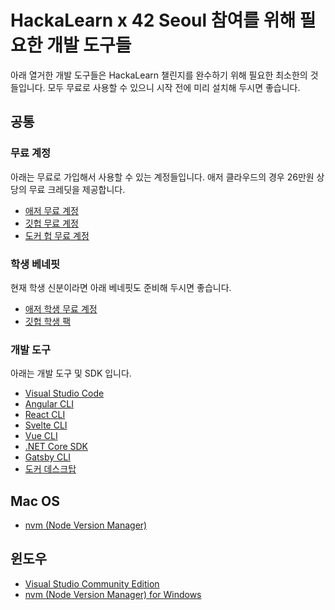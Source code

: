 # HackaLearn x 42 Seoul 참여를 위해 필요한 개발 도구들 #

아래 열거한 개발 도구들은 HackaLearn 챌린지를 완수하기 위해 필요한 최소한의 것들입니다. 모두 무료로 사용할 수 있으니 시작 전에 미리 설치해 두시면 좋습니다.


## 공통 ##

### 무료 계정 ###

아래는 무료로 가입해서 사용할 수 있는 계정들입니다. 애저 클라우드의 경우 26만원 상당의 무료 크레딧을 제공합니다.

* [애저 무료 계정](https://azure.microsoft.com/ko-kr/free/?WT.mc_id=dotnet-47615-juyoo&ocid=AID3035086)
* [깃헙 무료 계정](https://github.com/signup)
* [도커 헙 무료 계정](https://hub.docker.com/)


### 학생 베네핏 ###

현재 학생 신분이라면 아래 베네핏도 준비해 두시면 좋습니다.

* [애저 학생 무료 계정](https://azure.microsoft.com/ko-kr/free/students/?WT.mc_id=dotnet-47615-juyoo&ocid=AID3035086)
* [깃헙 학생 팩](https://education.github.com/pack)


### 개발 도구 ###

아래는 개발 도구 및 SDK 입니다.

* [Visual Studio Code](https://code.visualstudio.com/?WT.mc_id=dotnet-47615-juyoo&ocid=AID3035086)
* [Angular CLI](https://cli.angular.io)
* [React CLI](https://github.com/facebook/create-react-app)
* [Svelte CLI](https://wmzy.github.io/svelte-cli/)
* [Vue CLI](https://cli.vuejs.org)
* [.NET Core SDK](https://dotnet.microsoft.com/download?WT.mc_id=dotnet-47615-juyoo&ocid=AID3035086)
* [Gatsby CLI](https://www.gatsbyjs.com/docs/reference/gatsby-cli/)
* [도커 데스크탑](https://www.docker.com/products/docker-desktop)


## Mac OS ##

* [nvm (Node Version Manager)](https://github.com/nvm-sh/nvm)


## 윈도우 ##

* [Visual Studio Community Edition](https://visualstudio.microsoft.com/vs/?WT.mc_id=dotnet-47615-juyoo&ocid=AID3035086)
* [nvm (Node Version Manager) for Windows](https://github.com/coreybutler/nvm-windows)
